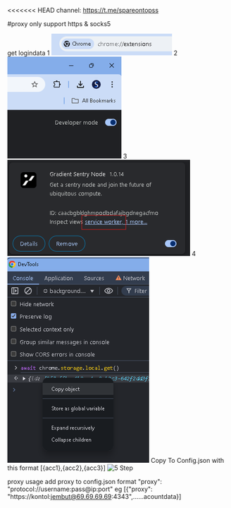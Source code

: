 <<<<<<< HEAD
channel: https://t.me/spareontopss

#proxy only support https & socks5

get logindata
1
![1 Step](./useless/1.png)
2
![2 Step](./useless/2.png)
3
![3 Step](./useless/3.png)
4
![4 Step](./useless/4.png)
Copy To Config.json
with this format [{acc1},{acc2},{acc3}]
![5 Step](./useless/5.png)

proxy usage
add proxy to config.json
format "proxy": "protocol://username:pass@ip:port"
eg [{"proxy": "https://kontol:jembut@69.69.69.69:4343",......acountdata}]
